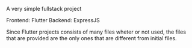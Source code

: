 A very simple fullstack project

Frontend: Flutter
Backend:  ExpressJS

Since Flutter projects consists of many files wheter or not used, the files that are provided are the only ones that are different from initial files.
